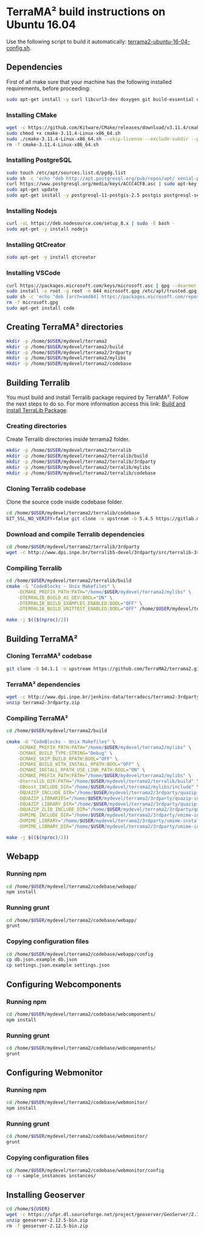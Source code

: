 # TerraMA² build instructions on Ubuntu 16.04

Use the following script to build it automatically: [terrama2-ubuntu-16-04-config.sh](install/terrama2-ubuntu-16-04-config.sh).

## Dependencies

First of all make sure that your machine has the following installed requirements, before proceeding:

```bash
sudo apt-get install -y curl libcurl3-dev doxygen git build-essential unzip locales supervisor libpython2.7-dev libproj-dev libgeos++-dev libssl-dev libxerces-c-dev screen graphviz gnutls-bin gsasl libgsasl7 libghc-gsasl-dev libgnutls-dev zlib1g-dev debhelper devscripts ssh openssh-server libpq-dev openjdk-8-jdk python-psycopg2
```

### Installing CMake

```bash
wget -c https://github.com/Kitware/CMake/releases/download/v3.11.4/cmake-3.11.4-Linux-x86_64.sh
sudo chmod +x cmake-3.11.4-Linux-x86_64.sh
sudo ./cmake-3.11.4-Linux-x86_64.sh --skip-license --exclude-subdir --prefix=/usr/local
rm -f cmake-3.11.4-Linux-x86_64.sh
```

### Installing PostgreSQL

```bash
sudo touch /etc/apt/sources.list.d/pgdg.list
sudo sh -c 'echo "deb http://apt.postgresql.org/pub/repos/apt/ xenial-pgdg main" > /etc/apt/sources.list.d/pgdg.list'
curl https://www.postgresql.org/media/keys/ACCC4CF8.asc | sudo apt-key add -
sudo apt-get update
sudo apt-get install -y postgresql-11-postgis-2.5 postgis postgresql-server-dev-11 pgadmin4
```

### Installing Nodejs

```bash
curl -sL https://deb.nodesource.com/setup_8.x | sudo -E bash -
sudo apt-get -y install nodejs
```

### Installing QtCreator

```bash
sudo apt-get -y install qtcreator
```

### Installing VSCode

```bash
curl https://packages.microsoft.com/keys/microsoft.asc | gpg --dearmor > microsoft.gpg
sudo install -o root -g root -m 644 microsoft.gpg /etc/apt/trusted.gpg.d/
sudo sh -c 'echo "deb [arch=amd64] https://packages.microsoft.com/repos/vscode stable main" > /etc/apt/sources.list.d/vscode.list'
rm -f microsoft.gpg
sudo apt-get install code
```

## Creating TerraMA² directories

```bash
mkdir -p /home/$USER/mydevel/terrama2
mkdir -p /home/$USER/mydevel/terrama2/build
mkdir -p /home/$USER/mydevel/terrama2/3rdparty
mkdir -p /home/$USER/mydevel/terrama2/mylibs
mkdir -p /home/$USER/mydevel/terrama2/codebase
```

## Building Terralib

You must build and install Terralib package required by TerraMA². Follow the next steps to do so. For more information access this link: [Build and install TerraLib Package](http://www.dpi.inpe.br/terralib5/wiki/doku.php?id=wiki:documentation:devguide#downloading_the_source_code_and_building_instructions).

### Creating directories

Create Terralib directories inside terrama2 folder.

```bash
mkdir -p /home/$USER/mydevel/terrama2/terralib
mkdir -p /home/$USER/mydevel/terrama2/terralib/build
mkdir -p /home/$USER/mydevel/terrama2/terralib/3rdparty
mkdir -p /home/$USER/mydevel/terrama2/terralib/mylibs
mkdir -p /home/$USER/mydevel/terrama2/terralib/codebase
```

### Cloning Terralib codebase

Clone the source code inside codebase folder.

```bash
cd /home/$USER/mydevel/terrama2/terralib/codebase
GIT_SSL_NO_VERIFY=false git clone -o upstream -b 5.4.5 https://gitlab.dpi.inpe.br/terralib/terralib.git .
```

### Download and compile Terralib dependencies

```bash
cd /home/$USER/mydevel/terrama2/terralib/3rdparty
wget -c http://www.dpi.inpe.br/terralib5-devel/3rdparty/src/terralib-3rdparty-linux-ubuntu-16.04.tar.gz TERRALIB_DEPENDENCIES_DIR="/home/$USER/mydevel/terrama2/mylibs" /home/$USER/mydevel/terrama2/terralib/codebase/install/install-3rdparty-linux-ubuntu-16.04.sh
```

### Compiling Terralib

```bash
cd /home/$USER/mydevel/terrama2/terralib/build
cmake -G "CodeBlocks - Unix Makefiles" \
	-DCMAKE_PREFIX_PATH:PATH="/home/$USER/mydevel/terrama2/mylibs" \
	-DTERRALIB_BUILD_AS_DEV:BOOL="ON" \
	-DTERRALIB_BUILD_EXAMPLES_ENABLED:BOOL="OFF" \
	-DTERRALIB_BUILD_UNITTEST_ENABLED:BOOL="OFF" /home/$USER/mydevel/terrama2/terralib/build/cmake

make -j $(($(nproc)/2))
```

## Building TerraMA²

### Cloning TerraMA² codebase

```bash
git clone -b b4.1.1 -o upstream https://github.com/TerraMA2/terrama2.git /home/$USER/mydevel/terrama2/codebase
```

### TerraMA² dependencies

```bash
wget -c http://www.dpi.inpe.br/jenkins-data/terradocs/terrama2-3rdparty.zip
unzip terrama2-3rdparty.zip
```

### Compiling TerraMA²

```bash
cd /home/$USER/mydevel/terrama2/build

cmake -G "CodeBlocks - Unix Makefiles" \
	-DCMAKE_PREFIX_PATH:PATH="/home/$USER/mydevel/terrama2/mylibs" \
	-DCMAKE_BUILD_TYPE:STRING="Debug" \
	-DCMAKE_SKIP_BUILD_RPATH:BOOL="OFF" \
	-DCMAKE_BUILD_WITH_INSTALL_RPATH:BOOL="OFF" \
	-DCMAKE_INSTALL_RPATH_USE_LINK_PATH:BOOL="ON" \
	-DCMAKE_PREFIX_PATH:PATH="/home/$USER/mydevel/terrama2/mylibs" \
	-Dterralib_DIR:PATH="/home/$USER/mydevel/terrama2/terralib/build" \
	-DBoost_INCLUDE_DIR="/home/$USER/mydevel/terrama2/mylibs/include" \
	-DQUAZIP_INCLUDE_DIR="/home/$USER/mydevel/terrama2/3rdparty/quazip-install/include/quazip" \
	-DQUAZIP_LIBRARIES="/home/$USER/mydevel/terrama2/3rdparty/quazip-install/lib/libquazip.so" \
	-DQUAZIP_LIBRARY_DIR="/home/$USER/mydevel/terrama2/3rdparty/quazip-install/lib" \
	-DQUAZIP_ZLIB_INCLUDE_DIR="/home/$USER/mydevel/terrama2/3rdparty/quazip-install/include" \
	-DVMIME_INCLUDE_DIR="/home/$USER/mydevel/terrama2/3rdparty/vmime-install/include" \
	-DVMIME_LIBRARY="/home/$USER/mydevel/terrama2/3rdparty/vmime-install/lib/libvmime.so" \
	-DVMIME_LIBRARY_DIR="/home/$USER/mydevel/terrama2/3rdparty/vmime-install/lib" /home/$USER/mydevel/terrama2/codebase/build/cmake

make -j $(($(nproc)/2))
```

## Webapp

### Running npm

```bash
cd /home/$USER/mydevel/terrama2/codebase/webapp/
npm install
```

### Running grunt

```bash
cd /home/$USER/mydevel/terrama2/codebase/webapp/
grunt
```

### Copying configuration files

```bash
cd /home/$USER/mydevel/terrama2/codebase/webapp/config
cp db.json.example db.json
cp settings.json.example settings.json
```

## Configuring Webcomponents

### Running npm

```bash
cd /home/$USER/mydevel/terrama2/codebase/webcomponents/
npm install
```

### Running grunt

```bash
cd /home/$USER/mydevel/terrama2/codebase/webcomponents/
grunt
```

## Configuring Webmonitor

### Running npm

```bash
cd /home/$USER/mydevel/terrama2/codebase/webmonitor/
npm install
```

### Running grunt

```bash
cd /home/$USER/mydevel/terrama2/codebase/webmonitor/
grunt
```

### Copying configuration files

```bash
cd /home/$USER/mydevel/terrama2/codebase/webmonitor/config
cp -r sample_instances instances/
```

## Installing Geoserver

```bash
cd /home/${USER}
wget -c https://ufpr.dl.sourceforge.net/project/geoserver/GeoServer/2.12.5/geoserver-2.12.5-bin.zip
unzip geoserver-2.12.5-bin.zip
rm -f geoserver-2.12.5-bin.zip
```
